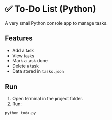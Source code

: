 # ✅ To-Do List (Python)

A very small Python console app to manage tasks.

## Features
- Add a task
- View tasks
- Mark a task done
- Delete a task
- Data stored in `tasks.json`

## Run
1. Open terminal in the project folder.
2. Run:
```bash
python todo.py

